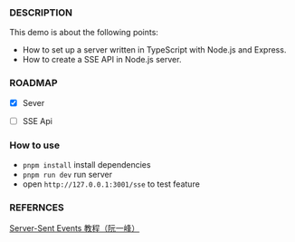 ### DESCRIPTION
This demo is about the following points:

+ How to set up a server written in TypeScript with Node.js and Express.
+ How to create a SSE API in Node.js server.

### ROADMAP

- [x] Sever 
- [ ] SSE Api


### How to use

+ `pnpm install` install dependencies
+ `pnpm run dev` run server
+ open `http://127.0.0.1:3001/sse` to test feature


### REFERNCES

[Server-Sent Events 教程（阮一峰）](https://www.ruanyifeng.com/blog/2017/05/server-sent_events.html)